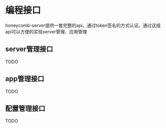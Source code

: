# 编程接口

honeycomb-server提供一套完整的api，通过token签名的方式认证。通过这组api可以方便的实现server管理、应用管理

## server管理接口

TODO

## app管理接口

TODO

## 配置管理接口

TODO

